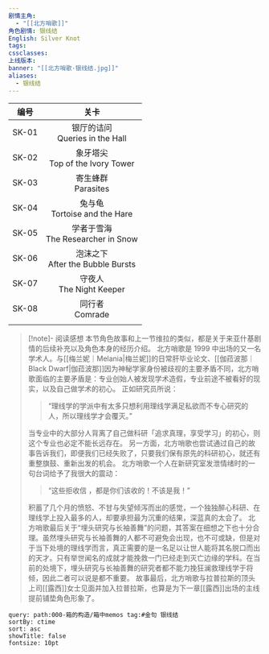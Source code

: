 ```yaml
---
剧情主角:
  - "[[北方哨歌]]"
角色剧情: 银线结
English: Silver Knot
tags: 
cssclasses: 
上线版本: 
banner: "[[北方哨歌·银线结.jpg]]"
aliases:
  - 银线结
---
```


|  编号   |                关卡                |
| :---: | :------------------------------: |
| SK-01 |  银厅的诘问<br/>Queries in the Hall   |
| SK-02 | 象牙塔尖<br/>Top of the Ivory Tower  |
| SK-03 |        寄生蜂群<br/>Parasites        |
| SK-04 |  兔与龟<br/>Tortoise and the Hare   |
| SK-05 | 学者于雪海<br/>The Researcher in Snow |
| SK-06 | 泡沫之下<br/>After the Bubble Bursts |
| SK-07 |     守夜人<br/>The Night Keeper     |
| SK-08 |         同行者<br/>Comrade          |
|       |                                  |

> [!note]- 阅读感想
> 本节角色故事和上一节维拉的类似，都是关于来亚什基剧情的后续补充以及角色本身的经历介绍。
> 北方哨歌是 1999 中出场的又一名学术人。与[[梅兰妮｜Melania|梅兰妮]]的日常肝毕业论文、[[伽菈波那｜Black Dwarf|伽菈波那]]因为神秘学家身份被歧视的主要矛盾不同，北方哨歌面临的主要矛盾是：专业创始人被发现学术造假，专业前途不被看好的现实，以及自己做学术的初心。
> 正如研究员所说：
> > “理线学的学派中有太多只想利用理线学满足私欲而不专心研究的人，所以理线学才会覆灭。”
> 
> 当专业中的大部分人背离了自己做科研「追求真理，享受学习」的初心，则这个专业也必定不能长远存在。
> 另一方面，北方哨歌也尝试通过自己的故事告诉我们，即便我们已经失败了，只要我们保有原先的科研初心，就还有重整旗鼓、重新出发的机会。
> 北方哨歌一个人在新研究室发泄情绪时的一句台词给予了我很大的震动：
> > “这些拒收信 ，都是你们该收的！不该是我！”
> 
> 积蓄了几个月的愤怒、不甘与失望倾泻而出的感觉，一个独独醉心科研、在理线学上投入最多的人，却要承担最为沉重的结果，深蓝真的太会了。
> 北方哨歌最后关于“埋头研究与长袖善舞”的问题，其答案在细想之下也十分合理。虽然埋头研究与长袖善舞的人都不可避免会出现，也不可或缺，但是对于当下处境的理线学而言，真正需要的是一名足以让世人能将其名脱口而出的天才。只有举世闻名的成就才能挽救一门已经走到灭亡边缘的学科。在当前的处境下，埋头研究与长袖善舞的研究者都不能力挽狂澜救理线学于将倾，因此二者可以说是都不重要。
> 故事最后，北方哨歌与拉普拉斯的顶头上司[[露西]]女士见面并加入拉普拉斯，也算是为下一章[[露西]]出场的主线提前铺垫角色形象了。

~~~~note-gallery
query: path:000-箱的构造/箱中memos tag:#金句 银线结
sortBy: ctime
sort: asc
showTitle: false
fontsize: 10pt
~~~~